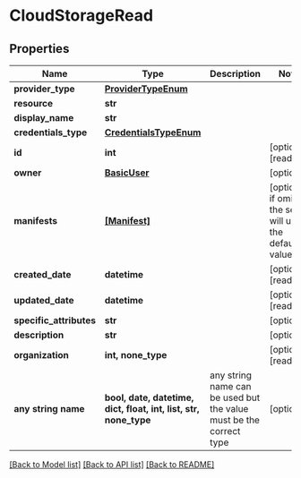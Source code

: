 # CloudStorageRead


## Properties
Name | Type | Description | Notes
------------ | ------------- | ------------- | -------------
**provider_type** | [**ProviderTypeEnum**](ProviderTypeEnum.md) |  | 
**resource** | **str** |  | 
**display_name** | **str** |  | 
**credentials_type** | [**CredentialsTypeEnum**](CredentialsTypeEnum.md) |  | 
**id** | **int** |  | [optional] [readonly] 
**owner** | [**BasicUser**](BasicUser.md) |  | [optional] 
**manifests** | [**[Manifest]**](Manifest.md) |  | [optional]  if omitted the server will use the default value of []
**created_date** | **datetime** |  | [optional] [readonly] 
**updated_date** | **datetime** |  | [optional] [readonly] 
**specific_attributes** | **str** |  | [optional] 
**description** | **str** |  | [optional] 
**organization** | **int, none_type** |  | [optional] [readonly] 
**any string name** | **bool, date, datetime, dict, float, int, list, str, none_type** | any string name can be used but the value must be the correct type | [optional]

[[Back to Model list]](../README.md#documentation-for-models) [[Back to API list]](../README.md#documentation-for-api-endpoints) [[Back to README]](../README.md)



